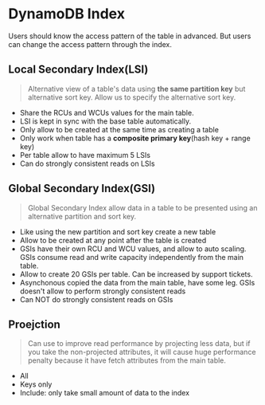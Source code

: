 # DynamoDB Index
Users should know the access pattern of the table in advanced. But users can change the access pattern through the index.

## Local Secondary Index(LSI)
> Alternative view of a table's data using **the same partition key** but alternative sort key. Allow us to specify the alternative sort key.

* Share the RCUs and WCUs values for the main table.
* LSI is kept in sync with the base table automatically.
* Only allow to be created at the same time as creating a table
* Only work when table has a **composite primary key**(hash key + range key)
* Per table allow to have maximum 5 LSIs
* Can do strongly consistent reads on LSIs

## Global Secondary Index(GSI)
> Global Secondary Index allow data in a table to be presented using an alternative partition and sort key.

* Like using the new partition and sort key create a new table
* Allow to be created at any point after the table is created
* GSIs have their own RCU and WCU values, and allow to auto scaling. GSIs consume read and write capacity independently from the main table.
* Allow to create 20 GSIs per table. Can be increased by support tickets.
* Asynchonous copied the data from the main table, have some leg. GSIs doesn't allow to perform strongly consistent reads
* Can NOT do strongly consistent reads on GSIs

## Proejction
> Can use to improve read performance by projecting less data, but if you take the non-projected attributes, it will cause huge performance penalty because it have fetch attributes from the main table.

* All
* Keys only
* Include: only take small amount of data to the index
